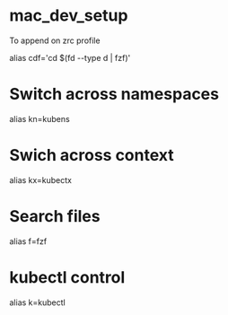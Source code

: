 # mac_dev_setup


To append on zrc profile

alias cdf='cd $(fd --type d | fzf)'

# Switch across namespaces
alias kn=kubens

# Swich across context
alias kx=kubectx

# Search files
alias f=fzf

# kubectl control
alias k=kubectl

